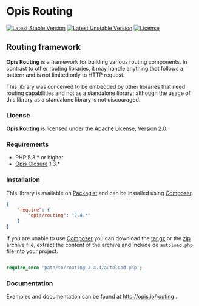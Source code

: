 Opis Routing
=================
[![Latest Stable Version](https://poser.pugx.org/opis/routing/version.png)](https://packagist.org/packages/opis/routing)
[![Latest Unstable Version](https://poser.pugx.org/opis/routing/v/unstable.png)](//packagist.org/packages/opis/routing)
[![License](https://poser.pugx.org/opis/routing/license.png)](https://packagist.org/packages/opis/routing)

Routing framework
------------------
**Opis Routing** is a framework for building various routing components. In contrast to other routing libraries,
it may handle anything that follows a pattern and is not limited only to HTTP request.

This library was conceived to be embedded by other libraries that need routing capabilities and not as a
standalone library; although the usage of this library as a standalone library is not discouraged. 

### License

**Opis Routing** is licensed under the [Apache License, Version 2.0](http://www.apache.org/licenses/LICENSE-2.0). 

### Requirements

* PHP 5.3.* or higher
* [Opis Closure](http://www.opis.io/closure) 1.3.*

### Installation

This library is available on [Packagist](https://packagist.org/packages/opis/routing) and can be installed using [Composer](http://getcomposer.org).

```json
{
    "require": {
        "opis/routing": "2.4.*"
    }
}
```

If you are unable to use [Composer](http://getcomposer.org) you can download the
[tar.gz](https://github.com/opis/routing/archive/2.4.4.tar.gz) or the [zip](https://github.com/opis/routing/archive/2.4.4.zip)
archive file, extract the content of the archive and include de `autoload.php` file into your project. 

```php

require_once 'path/to/routing-2.4.4/autoload.php';

```

### Documentation

Examples and documentation can be found at http://opis.io/routing .